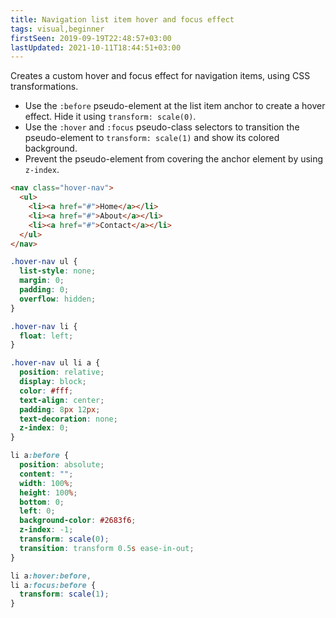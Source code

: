 ```yaml
---
title: Navigation list item hover and focus effect
tags: visual,beginner
firstSeen: 2019-09-19T22:48:57+03:00
lastUpdated: 2021-10-11T18:44:51+03:00
---
```


Creates a custom hover and focus effect for navigation items, using CSS transformations.

- Use the `:before` pseudo-element at the list item anchor to create a hover effect. Hide it using `transform: scale(0)`.
- Use the `:hover` and `:focus` pseudo-class selectors to transition the pseudo-element to `transform: scale(1)` and show its colored background.
- Prevent the pseudo-element from covering the anchor element by using `z-index`.

```html
<nav class="hover-nav">
  <ul>
    <li><a href="#">Home</a></li>
    <li><a href="#">About</a></li>
    <li><a href="#">Contact</a></li>
  </ul>
</nav>
```

```css
.hover-nav ul {
  list-style: none;
  margin: 0;
  padding: 0;
  overflow: hidden;
}

.hover-nav li {
  float: left;
}

.hover-nav ul li a {
  position: relative;
  display: block;
  color: #fff;
  text-align: center;
  padding: 8px 12px;
  text-decoration: none;
  z-index: 0;
}

li a:before {
  position: absolute;
  content: "";
  width: 100%;
  height: 100%;
  bottom: 0;
  left: 0;
  background-color: #2683f6;
  z-index: -1;
  transform: scale(0);
  transition: transform 0.5s ease-in-out;
}

li a:hover:before,
li a:focus:before {
  transform: scale(1);
}
```
